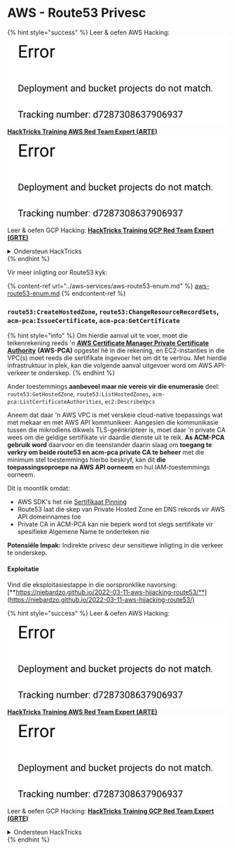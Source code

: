 # AWS - Route53 Privesc

{% hint style="success" %}
Leer & oefen AWS Hacking:<img src="../../../.gitbook/assets/image (1) (1).png" alt="" data-size="line">[**HackTricks Training AWS Red Team Expert (ARTE)**](https://training.hacktricks.xyz/courses/arte)<img src="../../../.gitbook/assets/image (1) (1).png" alt="" data-size="line">\
Leer & oefen GCP Hacking: <img src="../../../.gitbook/assets/image (2).png" alt="" data-size="line">[**HackTricks Training GCP Red Team Expert (GRTE)**<img src="../../../.gitbook/assets/image (2).png" alt="" data-size="line">](https://training.hacktricks.xyz/courses/grte)

<details>

<summary>Ondersteun HackTricks</summary>

* Kyk na die [**subskripsie planne**](https://github.com/sponsors/carlospolop)!
* **Sluit aan by die** 💬 [**Discord groep**](https://discord.gg/hRep4RUj7f) of die [**telegram groep**](https://t.me/peass) of **volg** ons op **Twitter** 🐦 [**@hacktricks\_live**](https://twitter.com/hacktricks\_live)**.**
* **Deel hacking truuks deur PRs in te dien na die** [**HackTricks**](https://github.com/carlospolop/hacktricks) en [**HackTricks Cloud**](https://github.com/carlospolop/hacktricks-cloud) github repos.

</details>
{% endhint %}

Vir meer inligting oor Route53 kyk:

{% content-ref url="../aws-services/aws-route53-enum.md" %}
[aws-route53-enum.md](../aws-services/aws-route53-enum.md)
{% endcontent-ref %}

### `route53:CreateHostedZone`, `route53:ChangeResourceRecordSets`, `acm-pca:IssueCertificate`, `acm-pca:GetCertificate`

{% hint style="info" %}
Om hierdie aanval uit te voer, moet die teikenrekening reeds 'n [**AWS Certificate Manager Private Certificate Authority**](https://aws.amazon.com/certificate-manager/private-certificate-authority/) **(AWS-PCA)** opgestel hê in die rekening, en EC2-instanties in die VPC(s) moet reeds die sertifikate ingevoer het om dit te vertrou. Met hierdie infrastruktuur in plek, kan die volgende aanval uitgevoer word om AWS API-verkeer te onderskep.
{% endhint %}

Ander toestemmings **aanbeveel maar nie vereis vir die enumerasie** deel: `route53:GetHostedZone`, `route53:ListHostedZones`, `acm-pca:ListCertificateAuthorities`, `ec2:DescribeVpcs`

Aneem dat daar 'n AWS VPC is met verskeie cloud-native toepassings wat met mekaar en met AWS API kommunikeer. Aangesien die kommunikasie tussen die mikrodiens dikwels TLS-geënkripteer is, moet daar 'n private CA wees om die geldige sertifikate vir daardie dienste uit te reik. **As ACM-PCA gebruik word** daarvoor en die teenstander daarin slaag om **toegang te verkry om beide route53 en acm-pca private CA te beheer** met die minimum stel toestemmings hierbo beskryf, kan dit **die toepassingsoproepe na AWS API oorneem** en hul IAM-toestemmings oorneem.

Dit is moontlik omdat:

* AWS SDK's het nie [Sertifikaat Pinning](https://www.digicert.com/blog/certificate-pinning-what-is-certificate-pinning)
* Route53 laat die skep van Private Hosted Zone en DNS rekords vir AWS API domeinnames toe
* Private CA in ACM-PCA kan nie beperk word tot slegs sertifikate vir spesifieke Algemene Name te onderteken nie

**Potensiële Impak:** Indirekte privesc deur sensitiewe inligting in die verkeer te onderskep.

#### Exploitatie <a href="#discovery" id="discovery"></a>

Vind die eksploitasiestappe in die oorspronklike navorsing: [**https://niebardzo.github.io/2022-03-11-aws-hijacking-route53/**](https://niebardzo.github.io/2022-03-11-aws-hijacking-route53/)

{% hint style="success" %}
Leer & oefen AWS Hacking:<img src="../../../.gitbook/assets/image (1) (1).png" alt="" data-size="line">[**HackTricks Training AWS Red Team Expert (ARTE)**](https://training.hacktricks.xyz/courses/arte)<img src="../../../.gitbook/assets/image (1) (1).png" alt="" data-size="line">\
Leer & oefen GCP Hacking: <img src="../../../.gitbook/assets/image (2).png" alt="" data-size="line">[**HackTricks Training GCP Red Team Expert (GRTE)**<img src="../../../.gitbook/assets/image (2).png" alt="" data-size="line">](https://training.hacktricks.xyz/courses/grte)

<details>

<summary>Ondersteun HackTricks</summary>

* Kyk na die [**subskripsie planne**](https://github.com/sponsors/carlospolop)!
* **Sluit aan by die** 💬 [**Discord groep**](https://discord.gg/hRep4RUj7f) of die [**telegram groep**](https://t.me/peass) of **volg** ons op **Twitter** 🐦 [**@hacktricks\_live**](https://twitter.com/hacktricks\_live)**.**
* **Deel hacking truuks deur PRs in te dien na die** [**HackTricks**](https://github.com/carlospolop/hacktricks) en [**HackTricks Cloud**](https://github.com/carlospolop/hacktricks-cloud) github repos.

</details>
{% endhint %}
